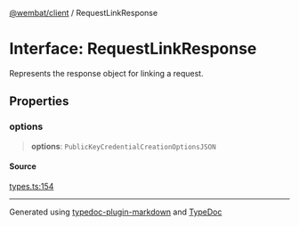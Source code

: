 [@wembat/client](../exports.md) / RequestLinkResponse

# Interface: RequestLinkResponse

Represents the response object for linking a request.

## Properties

### options

> **options**: `PublicKeyCredentialCreationOptionsJSON`

#### Source

[types.ts:154](https://github.com/lmarschall/wembat/blob/6919e5d/src/types.ts#L154)

***

Generated using [typedoc-plugin-markdown](https://www.npmjs.com/package/typedoc-plugin-markdown) and [TypeDoc](https://typedoc.org/)
